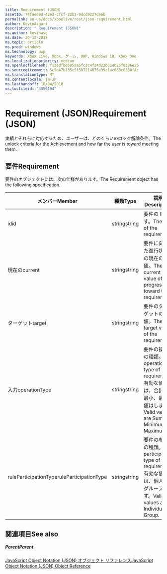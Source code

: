 ```yaml
---
title: Requirement (JSON)
assetID: 74faee8d-42e3-cfcf-22b3-9dcd9227de6b
permalink: en-us/docs/xboxlive/rest/json-requirement.html
author: KevinAsgari
description: " Requirement (JSON)"
ms.author: kevinasg
ms.date: 20-12-2017
ms.topic: article
ms.prod: windows
ms.technology: uwp
keywords: Xbox Live, Xbox, ゲーム, UWP, Windows 10, Xbox One
ms.localizationpriority: medium
ms.openlocfilehash: f13edfbe5858a5fc3c4f24d22b31eb25f8386e25
ms.sourcegitcommit: 5c9a47b135c5f587214675e39c1ac058c0380f4c
ms.translationtype: MT
ms.contentlocale: ja-JP
ms.lasthandoff: 10/04/2018
ms.locfileid: "4350194"
---
```

# <a name="requirement-json"></a><span data-ttu-id="176e7-104">Requirement (JSON)</span><span class="sxs-lookup"><span data-stu-id="176e7-104">Requirement (JSON)</span></span>
<span data-ttu-id="176e7-105">実績とそれらに対応するため、ユーザーは、どのくらいのロック解除条件。</span><span class="sxs-lookup"><span data-stu-id="176e7-105">The unlock criteria for the Achievement and how far the user is toward meeting them.</span></span> 
<a id="ID4EN"></a>

 
## <a name="requirement"></a><span data-ttu-id="176e7-106">要件</span><span class="sxs-lookup"><span data-stu-id="176e7-106">Requirement</span></span>
 
<span data-ttu-id="176e7-107">要件のオブジェクトには、次の仕様があります。</span><span class="sxs-lookup"><span data-stu-id="176e7-107">The Requirement object has the following specification.</span></span>
 
| <span data-ttu-id="176e7-108">メンバー</span><span class="sxs-lookup"><span data-stu-id="176e7-108">Member</span></span>| <span data-ttu-id="176e7-109">種類</span><span class="sxs-lookup"><span data-stu-id="176e7-109">Type</span></span>| <span data-ttu-id="176e7-110">説明</span><span class="sxs-lookup"><span data-stu-id="176e7-110">Description</span></span>| 
| --- | --- | --- | 
| <span data-ttu-id="176e7-111">id</span><span class="sxs-lookup"><span data-stu-id="176e7-111">id</span></span>| <span data-ttu-id="176e7-112">string</span><span class="sxs-lookup"><span data-stu-id="176e7-112">string</span></span>| <span data-ttu-id="176e7-113">要件の ID です。</span><span class="sxs-lookup"><span data-stu-id="176e7-113">The ID of the requirement.</span></span>| 
| <span data-ttu-id="176e7-114">現在の</span><span class="sxs-lookup"><span data-stu-id="176e7-114">current</span></span>| <span data-ttu-id="176e7-115">string</span><span class="sxs-lookup"><span data-stu-id="176e7-115">string</span></span>| <span data-ttu-id="176e7-116">要件に向けた進行状況の現在の値。</span><span class="sxs-lookup"><span data-stu-id="176e7-116">The current value of progression toward the requirement.</span></span>| 
| <span data-ttu-id="176e7-117">ターゲット</span><span class="sxs-lookup"><span data-stu-id="176e7-117">target</span></span>| <span data-ttu-id="176e7-118">string</span><span class="sxs-lookup"><span data-stu-id="176e7-118">string</span></span>| <span data-ttu-id="176e7-119">要件のターゲットの値。</span><span class="sxs-lookup"><span data-stu-id="176e7-119">The target value of the requirement.</span></span>| 
| <span data-ttu-id="176e7-120">入力</span><span class="sxs-lookup"><span data-stu-id="176e7-120">operationType</span></span>| <span data-ttu-id="176e7-121">string</span><span class="sxs-lookup"><span data-stu-id="176e7-121">string</span></span>| <span data-ttu-id="176e7-122">要件の操作の種類。</span><span class="sxs-lookup"><span data-stu-id="176e7-122">The operation type of the requirement.</span></span> <span data-ttu-id="176e7-123">有効な値は、合計、最小、最大値はします。</span><span class="sxs-lookup"><span data-stu-id="176e7-123">Valid values are Sum, Minimum, Maximum.</span></span>| 
| <span data-ttu-id="176e7-124">ruleParticipationType</span><span class="sxs-lookup"><span data-stu-id="176e7-124">ruleParticipationType</span></span>| <span data-ttu-id="176e7-125">string</span><span class="sxs-lookup"><span data-stu-id="176e7-125">string</span></span>| <span data-ttu-id="176e7-126">要件の参加の種類。</span><span class="sxs-lookup"><span data-stu-id="176e7-126">The participation type of the requirement.</span></span> <span data-ttu-id="176e7-127">有効な値は、個人のグループです。</span><span class="sxs-lookup"><span data-stu-id="176e7-127">Valid values are Individual, Group.</span></span>| 
  
<a id="ID4ETC"></a>

 
## <a name="see-also"></a><span data-ttu-id="176e7-128">関連項目</span><span class="sxs-lookup"><span data-stu-id="176e7-128">See also</span></span>
 
<a id="ID4EVC"></a>

 
##### <a name="parent"></a><span data-ttu-id="176e7-129">Parent</span><span class="sxs-lookup"><span data-stu-id="176e7-129">Parent</span></span> 

[<span data-ttu-id="176e7-130">JavaScript Object Notation (JSON) オブジェクト リファレンス</span><span class="sxs-lookup"><span data-stu-id="176e7-130">JavaScript Object Notation (JSON) Object Reference</span></span>](atoc-xboxlivews-reference-json.md)

   